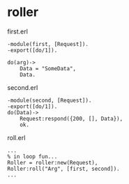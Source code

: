 # roller

first.erl
    
    -module(first, [Request]).
    -export([do/1]).
    
    do(arg)->
        Data = "SomeData",
        Data.
        
second.erl

    -module(second, [Request]).
    -export([do/1]).
    do(Data)->
        Request:respond({200, [], Data}),
        ok.
        
roll.erl

    ...
    % in loop fun...
    Roller = roller:new(Request),
    Roller:roll("Arg", [first, second]).
    ...
